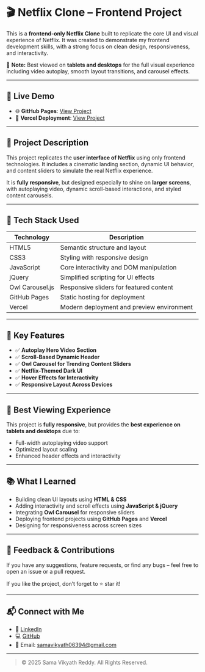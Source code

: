 # 🎬 Netflix Clone – Frontend Project

This is a **frontend-only Netflix Clone** built to replicate the core UI and visual experience of Netflix. It was created to demonstrate my frontend development skills, with a strong focus on clean design, responsiveness, and interactivity.

🚀 **Note:** Best viewed on **tablets and desktops** for the full visual experience including video autoplay, smooth layout transitions, and carousel effects.

---

## 🔗 Live Demo

- 🌐 **GitHub Pages**: [View Project](https://vikyathb49.github.io/Netflix-Clone/)
- 🚀 **Vercel Deployment**: [View Project](https://netflix-clone-vikyathb49s-projects.vercel.app/)

---

## 📌 Project Description

This project replicates the **user interface of Netflix** using only frontend technologies. It includes a cinematic landing section, dynamic UI behavior, and content sliders to simulate the real Netflix experience.

It is **fully responsive**, but designed especially to shine on **larger screens**, with autoplaying video, dynamic scroll-based interactions, and styled content carousels.

---

## 🧰 Tech Stack Used

| Technology       | Description                               |
|------------------|-------------------------------------------|
| HTML5            | Semantic structure and layout             |
| CSS3             | Styling with responsive design            |
| JavaScript       | Core interactivity and DOM manipulation   |
| jQuery           | Simplified scripting for UI effects       |
| Owl Carousel.js  | Responsive sliders for featured content   |
| GitHub Pages     | Static hosting for deployment             |
| Vercel           | Modern deployment and preview environment |

---

## 🎨 Key Features

- ✅ **Autoplay Hero Video Section**  
- ✅ **Scroll-Based Dynamic Header**  
- ✅ **Owl Carousel for Trending Content Sliders**  
- ✅ **Netflix-Themed Dark UI**  
- ✅ **Hover Effects for Interactivity**  
- ✅ **Responsive Layout Across Devices**

---

## 📱 Best Viewing Experience

This project is **fully responsive**, but provides the **best experience on tablets and desktops** due to:
- Full-width autoplaying video support
- Optimized layout scaling
- Enhanced header effects and interactivity

---

## 📚 What I Learned

- Building clean UI layouts using **HTML & CSS**
- Adding interactivity and scroll effects using **JavaScript & jQuery**
- Integrating **Owl Carousel** for responsive sliders
- Deploying frontend projects using **GitHub Pages** and **Vercel**
- Designing for responsiveness across screen sizes

---

## 🙌 Feedback & Contributions

If you have any suggestions, feature requests, or find any bugs – feel free to open an issue or a pull request.

If you like the project, don’t forget to ⭐ star it!

---

## 📬 Connect with Me

- 💼 [LinkedIn](https://www.linkedin.com/in/vikyath-reddy-samaa-2659b5267/)
- 💻 [GitHub](https://github.com/VIKYATHB49)
- 📧 Email: samavikyath06394@gmail.com

---

> © 2025 Sama Vikyath Reddy. All Rights Reserved.


